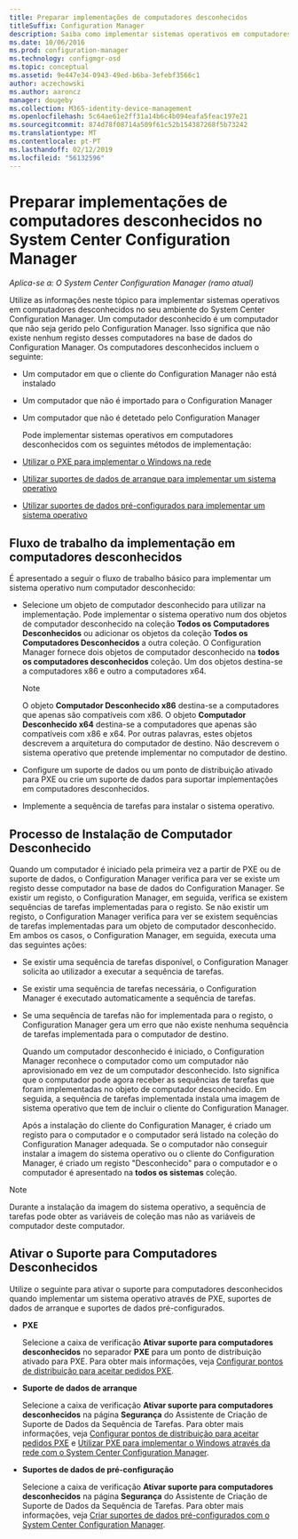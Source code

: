 ```yaml
---
title: Preparar implementações de computadores desconhecidos
titleSuffix: Configuration Manager
description: Saiba como implementar sistemas operativos em computadores que não são geridos pelo Configuration Manager no seu ambiente do System Center Configuration Manager.
ms.date: 10/06/2016
ms.prod: configuration-manager
ms.technology: configmgr-osd
ms.topic: conceptual
ms.assetid: 9e447e34-0943-49ed-b6ba-3efebf3566c1
author: aczechowski
ms.author: aaroncz
manager: dougeby
ms.collection: M365-identity-device-management
ms.openlocfilehash: 5c64ae61e2ff31a14b6c4b094eafa5feac197e21
ms.sourcegitcommit: 874d78f08714a509f61c52b154387268f5b73242
ms.translationtype: MT
ms.contentlocale: pt-PT
ms.lasthandoff: 02/12/2019
ms.locfileid: "56132596"
---
```

# <a name="prepare-for-unknown-computer-deployments-in-system-center-configuration-manager"></a>Preparar implementações de computadores desconhecidos no System Center Configuration Manager

*Aplica-se a: O System Center Configuration Manager (ramo atual)*

Utilize as informações neste tópico para implementar sistemas operativos em computadores desconhecidos no seu ambiente do System Center Configuration Manager. Um computador desconhecido é um computador que não seja gerido pelo Configuration Manager. Isso significa que não existe nenhum registo desses computadores na base de dados do Configuration Manager. Os computadores desconhecidos incluem o seguinte:  

- Um computador em que o cliente do Configuration Manager não está instalado  

- Um computador que não é importado para o Configuration Manager  

- Um computador que não é detetado pelo Configuration Manager  

  Pode implementar sistemas operativos em computadores desconhecidos com os seguintes métodos de implementação:  

- [Utilizar o PXE para implementar o Windows na rede](../deploy-use/use-pxe-to-deploy-windows-over-the-network.md)  

- [Utilizar suportes de dados de arranque para implementar um sistema operativo](../deploy-use/create-bootable-media.md)  

- [Utilizar suportes de dados pré-configurados para implementar um sistema operativo](../deploy-use/create-prestaged-media.md)  

## <a name="unknown-computer-deployment-workflow"></a>Fluxo de trabalho da implementação em computadores desconhecidos  
 É apresentado a seguir o fluxo de trabalho básico para implementar um sistema operativo num computador desconhecido:  

-   Selecione um objeto de computador desconhecido para utilizar na implementação. Pode implementar o sistema operativo num dos objetos de computador desconhecido na coleção **Todos os Computadores Desconhecidos** ou adicionar os objetos da coleção **Todos os Computadores Desconhecidos** a outra coleção. O Configuration Manager fornece dois objetos de computador desconhecido na **todos os computadores desconhecidos** coleção. Um dos objetos destina-se a computadores x86 e outro a computadores x64.  

    > [!NOTE]  
    >  O objeto **Computador Desconhecido x86** destina-se a computadores que apenas são compatíveis com x86. O objeto **Computador Desconhecido x64** destina-se a computadores que apenas são compatíveis com x86 e x64. Por outras palavras, estes objetos descrevem a arquitetura do computador de destino. Não descrevem o sistema operativo que pretende implementar no computador de destino.  

-   Configure um suporte de dados ou um ponto de distribuição ativado para PXE ou crie um suporte de dados para suportar implementações em computadores desconhecidos.  

-   Implemente a sequência de tarefas para instalar o sistema operativo.  

## <a name="unknown-computer-installation-process"></a>Processo de Instalação de Computador Desconhecido  
 Quando um computador é iniciado pela primeira vez a partir de PXE ou de suporte de dados, o Configuration Manager verifica para ver se existe um registo desse computador na base de dados do Configuration Manager. Se existir um registo, o Configuration Manager, em seguida, verifica se existem sequências de tarefas implementadas para o registo. Se não existir um registo, o Configuration Manager verifica para ver se existem sequências de tarefas implementadas para um objeto de computador desconhecido. Em ambos os casos, o Configuration Manager, em seguida, executa uma das seguintes ações:  

- Se existir uma sequência de tarefas disponível, o Configuration Manager solicita ao utilizador a executar a sequência de tarefas.  

- Se existir uma sequência de tarefas necessária, o Configuration Manager é executado automaticamente a sequência de tarefas.  

- Se uma sequência de tarefas não for implementada para o registo, o Configuration Manager gera um erro que não existe nenhuma sequência de tarefas implementada para o computador de destino.  

  Quando um computador desconhecido é iniciado, o Configuration Manager reconhece o computador como um computador não aprovisionado em vez de um computador desconhecido. Isto significa que o computador pode agora receber as sequências de tarefas que foram implementadas no objeto de computador desconhecido. Em seguida, a sequência de tarefas implementada instala uma imagem de sistema operativo que tem de incluir o cliente do Configuration Manager.  

  Após a instalação do cliente do Configuration Manager, é criado um registo para o computador e o computador será listado na coleção do Configuration Manager adequada. Se o computador não conseguir instalar a imagem do sistema operativo ou o cliente do Configuration Manager, é criado um registo "Desconhecido" para o computador e o computador é apresentado na **todos os sistemas** coleção.  

> [!NOTE]  
>  Durante a instalação da imagem do sistema operativo, a sequência de tarefas pode obter as variáveis de coleção mas não as variáveis de computador deste computador.  

##  <a name="BKMK_EnablingUnknown"></a> Ativar o Suporte para Computadores Desconhecidos  
 Utilize o seguinte para ativar o suporte para computadores desconhecidos quando implementar um sistema operativo através de PXE, suportes de dados de arranque e suportes de dados pré-configurados.  

-   **PXE**  

     Selecione a caixa de verificação **Ativar suporte para computadores desconhecidos** no separador **PXE** para um ponto de distribuição ativado para PXE. Para obter mais informações, veja [Configurar pontos de distribuição para aceitar pedidos PXE](prepare-site-system-roles-for-operating-system-deployments.md#BKMK_PXEDistributionPoint).  

-   **Suporte de dados de arranque**  

     Selecione a caixa de verificação **Ativar suporte para computadores desconhecidos** na página **Segurança** do Assistente de Criação de Suporte de Dados da Sequência de Tarefas. Para obter mais informações, veja [Configurar pontos de distribuição para aceitar pedidos PXE](prepare-site-system-roles-for-operating-system-deployments.md#BKMK_PXEDistributionPoint) e [Utilizar PXE para implementar o Windows através da rede com o System Center Configuration Manager](../deploy-use/use-pxe-to-deploy-windows-over-the-network.md).  

-   **Suportes de dados de pré-configuração**  

     Selecione a caixa de verificação **Ativar suporte para computadores desconhecidos** na página **Segurança** do Assistente de Criação de Suporte de Dados da Sequência de Tarefas. Para obter mais informações, veja [Criar suportes de dados pré-configurados com o System Center Configuration Manager](../deploy-use/create-prestaged-media.md).  
